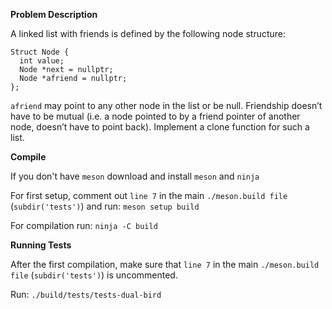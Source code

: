 **Problem Description**

A linked list with friends is defined by the following node structure:
```
Struct Node {
  int value;
  Node *next = nullptr;
  Node *afriend = nullptr;
};
```

`afriend` may point to any other node in the list or be null. Friendship doesn’t have to be mutual (i.e. a node pointed to by a friend pointer of another node, doesn’t have to point back).
Implement a clone function for such a list.

**Compile**

If you don't have `meson` download and install `meson` and `ninja`

For first setup, comment out `line 7` in the main `./meson.build file` (`subdir('tests')`) and  run: `meson setup build`

For compilation run: `ninja -C build`

**Running Tests**

After the first compilation, make sure that `line 7` in the main `./meson.build file` (`subdir('tests')`) is uncommented.

Run: `./build/tests/tests-dual-bird`
